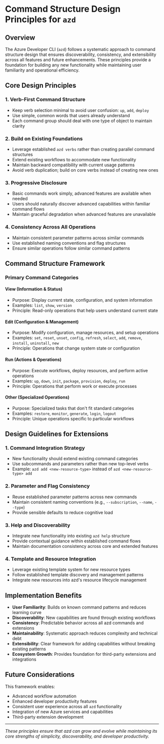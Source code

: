 # Command Structure Design Principles for `azd`

## Overview

The Azure Developer CLI (`azd`) follows a systematic approach to command structure design that ensures discoverability, consistency, and extensibility across all features and future enhancements. These principles provide a foundation for building any new functionality while maintaining user familiarity and operational efficiency.

## Core Design Principles

### 1. **Verb-First Command Structure**

- Keep verb selection minimal to avoid user confusion: `up`, `add`, `deploy`
- Use simple, common words that users already understand
- Each command group should deal with one type of object to maintain clarity

### 2. **Build on Existing Foundations**

- Leverage established `azd verbs` rather than creating parallel command structures
- Extend existing workflows to accommodate new functionality
- Maintain backward compatibility with current usage patterns
- Avoid verb duplication; build on core verbs instead of creating new ones

### 3. **Progressive Disclosure**

- Basic commands work simply, advanced features are available when needed
- Users should naturally discover advanced capabilities within familiar command flows
- Maintain graceful degradation when advanced features are unavailable

### 4. **Consistency Across All Operations**

- Maintain consistent parameter patterns across similar commands
- Use established naming conventions and flag structures
- Ensure similar operations follow similar command patterns

## Command Structure Framework

### Primary Command Categories

#### **View** (Information & Status)

- Purpose: Display current state, configuration, and system information
- Examples: `list`, `show`, `version`
- Principle: Read-only operations that help users understand current state

#### **Edit** (Configuration & Management)

- Purpose: Modify configuration, manage resources, and setup operations
- Examples: `set`, `reset`, `unset`, `config`, `refresh`, `select`, `add`, `remove`, `install`, `uninstall`, `new`
- Principle: Operations that change system state or configuration

#### **Run** (Actions & Operations)

- Purpose: Execute workflows, deploy resources, and perform active operations
- Examples: `up`, `down`, `init`, `package`, `provision`, `deploy`, `run`
- Principle: Operations that perform work or execute processes

#### **Other** (Specialized Operations)

- Purpose: Specialized tasks that don't fit standard categories
- Examples: `restore`, `monitor`, `generate`, `login`, `logout`
- Principle: Unique operations specific to particular workflows

## Design Guidelines for Extensions

### 1. **Command Integration Strategy**

- New functionality should extend existing command categories
- Use subcommands and parameters rather than new top-level verbs
- Example: `azd add <new-resource-type>` instead of `azd <new-resource-type> add`

### 2. **Parameter and Flag Consistency**

- Reuse established parameter patterns across new commands
- Maintain consistent naming conventions (e.g., `--subscription`, `--name`, `--type`)
- Provide sensible defaults to reduce cognitive load

### 3. **Help and Discoverability**

- Integrate new functionality into existing `azd help` structure
- Provide contextual guidance within established command flows
- Maintain documentation consistency across core and extended features

### 4. **Template and Resource Integration**

- Leverage existing template system for new resource types
- Follow established template discovery and management patterns
- Integrate new resources into azd's resource lifecycle management

## Implementation Benefits

- **User Familiarity**: Builds on known command patterns and reduces learning curve
- **Discoverability**: New capabilities are found through existing workflows
- **Consistency**: Predictable behavior across all azd commands and extensions
- **Maintainability**: Systematic approach reduces complexity and technical debt
- **Extensibility**: Clear framework for adding capabilities without breaking existing patterns
- **Ecosystem Growth**: Provides foundation for third-party extensions and integrations

## Future Considerations

This framework enables:

- Advanced workflow automation
- Enhanced developer productivity features
- Consistent user experience across all `azd` functionality
- Integration of new Azure services and capabilities
- Third-party extension development

---

*These principles ensure that azd can grow and evolve while maintaining its core strengths of simplicity, discoverability, and developer productivity.*